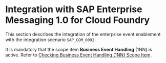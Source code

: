 <!-- loio677d2b007c1a433bb24f41bfe0f1ceb3 -->

# Integration with SAP Enterprise Messaging 1.0 for Cloud Foundry

This section describes the integration of the enterprise event enablement with the integration scenario `SAP_COM_0092`.

It is mandatory that the scope item **Business Event Handling** \(1NN\) is active. Refer to [Checking Business Event Handling \(1NN\) Scope Item](checking-business-event-handling-1nn-scope-item-3d38c1a.md).

